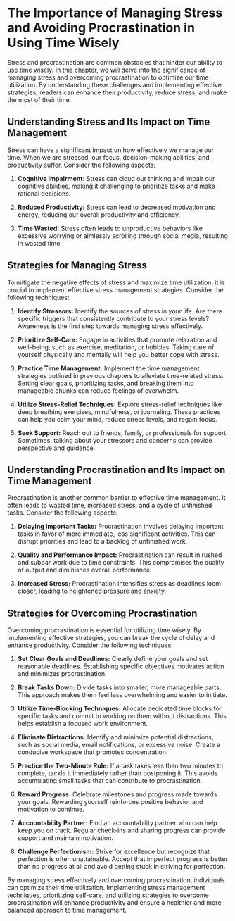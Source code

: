 The Importance of Managing Stress and Avoiding Procrastination in Using Time Wisely
============================================================================================

Stress and procrastination are common obstacles that hinder our ability to use time wisely. In this chapter, we will delve into the significance of managing stress and overcoming procrastination to optimize our time utilization. By understanding these challenges and implementing effective strategies, readers can enhance their productivity, reduce stress, and make the most of their time.

**Understanding Stress and Its Impact on Time Management**
----------------------------------------------------------

Stress can have a significant impact on how effectively we manage our time. When we are stressed, our focus, decision-making abilities, and productivity suffer. Consider the following aspects:

1. **Cognitive Impairment:** Stress can cloud our thinking and impair our cognitive abilities, making it challenging to prioritize tasks and make rational decisions.

2. **Reduced Productivity:** Stress can lead to decreased motivation and energy, reducing our overall productivity and efficiency.

3. **Time Wasted:** Stress often leads to unproductive behaviors like excessive worrying or aimlessly scrolling through social media, resulting in wasted time.

**Strategies for Managing Stress**
----------------------------------

To mitigate the negative effects of stress and maximize time utilization, it is crucial to implement effective stress management strategies. Consider the following techniques:

1. **Identify Stressors:** Identify the sources of stress in your life. Are there specific triggers that consistently contribute to your stress levels? Awareness is the first step towards managing stress effectively.

2. **Prioritize Self-Care:** Engage in activities that promote relaxation and well-being, such as exercise, meditation, or hobbies. Taking care of yourself physically and mentally will help you better cope with stress.

3. **Practice Time Management:** Implement the time management strategies outlined in previous chapters to alleviate time-related stress. Setting clear goals, prioritizing tasks, and breaking them into manageable chunks can reduce feelings of overwhelm.

4. **Utilize Stress-Relief Techniques:** Explore stress-relief techniques like deep breathing exercises, mindfulness, or journaling. These practices can help you calm your mind, reduce stress levels, and regain focus.

5. **Seek Support:** Reach out to friends, family, or professionals for support. Sometimes, talking about your stressors and concerns can provide perspective and guidance.

**Understanding Procrastination and Its Impact on Time Management**
-------------------------------------------------------------------

Procrastination is another common barrier to effective time management. It often leads to wasted time, increased stress, and a cycle of unfinished tasks. Consider the following aspects:

1. **Delaying Important Tasks:** Procrastination involves delaying important tasks in favor of more immediate, less significant activities. This can disrupt priorities and lead to a backlog of unfinished work.

2. **Quality and Performance Impact:** Procrastination can result in rushed and subpar work due to time constraints. This compromises the quality of output and diminishes overall performance.

3. **Increased Stress:** Procrastination intensifies stress as deadlines loom closer, leading to heightened pressure and anxiety.

**Strategies for Overcoming Procrastination**
---------------------------------------------

Overcoming procrastination is essential for utilizing time wisely. By implementing effective strategies, you can break the cycle of delay and enhance productivity. Consider the following techniques:

1. **Set Clear Goals and Deadlines:** Clearly define your goals and set reasonable deadlines. Establishing specific objectives motivates action and minimizes procrastination.

2. **Break Tasks Down:** Divide tasks into smaller, more manageable parts. This approach makes them feel less overwhelming and easier to initiate.

3. **Utilize Time-Blocking Techniques:** Allocate dedicated time blocks for specific tasks and commit to working on them without distractions. This helps establish a focused work environment.

4. **Eliminate Distractions:** Identify and minimize potential distractions, such as social media, email notifications, or excessive noise. Create a conducive workspace that promotes concentration.

5. **Practice the Two-Minute Rule:** If a task takes less than two minutes to complete, tackle it immediately rather than postponing it. This avoids accumulating small tasks that can contribute to procrastination.

6. **Reward Progress:** Celebrate milestones and progress made towards your goals. Rewarding yourself reinforces positive behavior and motivation to continue.

7. **Accountability Partner:** Find an accountability partner who can help keep you on track. Regular check-ins and sharing progress can provide support and maintain motivation.

8. **Challenge Perfectionism:** Strive for excellence but recognize that perfection is often unattainable. Accept that imperfect progress is better than no progress at all and avoid getting stuck in striving for perfection.

By managing stress effectively and overcoming procrastination, individuals can optimize their time utilization. Implementing stress management techniques, prioritizing self-care, and utilizing strategies to overcome procrastination will enhance productivity and ensure a healthier and more balanced approach to time management.
